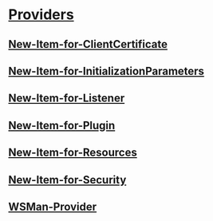 #  [Providers]()
##  [New-Item-for-ClientCertificate](New-Item-for-ClientCertificate.md)
##  [New-Item-for-InitializationParameters](New-Item-for-InitializationParameters.md)
##  [New-Item-for-Listener](New-Item-for-Listener.md)
##  [New-Item-for-Plugin](New-Item-for-Plugin.md)
##  [New-Item-for-Resources](New-Item-for-Resources.md)
##  [New-Item-for-Security](New-Item-for-Security.md)
##  [WSMan-Provider](WSMan-Provider.md)
